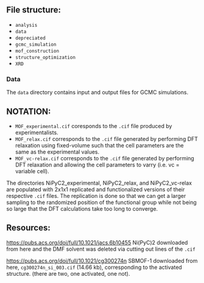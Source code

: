 ## File structure:

- `analysis`
- `data`
- `depreciated`
- `gcmc_simulation`
- `mof_construction`
- `structure_optimization`
- `XRD`

### Data
The `data` directory contains input and output files for GCMC simulations.


## NOTATION: 
* `MOF_experimental.cif` coresponds to the `.cif` file produced by experimentalists. 
* `MOF_relax.cif` corresponds to the `.cif` file generated by performing DFT relaxation using fixed-volume such that the cell parameters are the same as the experimental values.
* `MOF_vc-relax.cif` corresponds to the `.cif` file generated by performing DFT relaxation and allowing the cell parameters to varry (i.e. vc = variable cell).

The directories NiPyC2_experimental, NiPyC2_relax, and NiPyC2_vc-relax are populated with 2x1x1 replicated and functionalized versions of their respective `.cif` files. The replication is done so that we can get a larger sampling to the randomized position of the functional group while not being so large that the DFT calculations take too long to converge.

## Resources:
https://pubs.acs.org/doi/full/10.1021/jacs.6b10455 Ni(PyC)2 downloaded from here and the DMF solvent was deleted via cutting out lines of the `.cif`

https://pubs.acs.org/doi/full/10.1021/cg300274n SBMOF-1 downloaded from here, `cg300274n_si_003.cif` (14.66 kb), corresponding to the activated structure. (there are two, one activated, one not).
